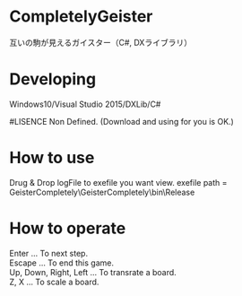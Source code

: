 # CompletelyGeister
互いの駒が見えるガイスター（C#, DXライブラリ）

# Developing
Windows10/Visual Studio 2015/DXLib/C#  
  
#LISENCE
Non Defined.
(Download and using for you is OK.)

# How to use
Drug & Drop logFile to exefile you want view.
exefile path = GeisterCompletely\GeisterCompletely\bin\Release

# How to operate  
Enter ... To next step.  
Escape ... To end this game.  
Up, Down, Right, Left ... To transrate a board.  
Z, X ... To scale a board.  

